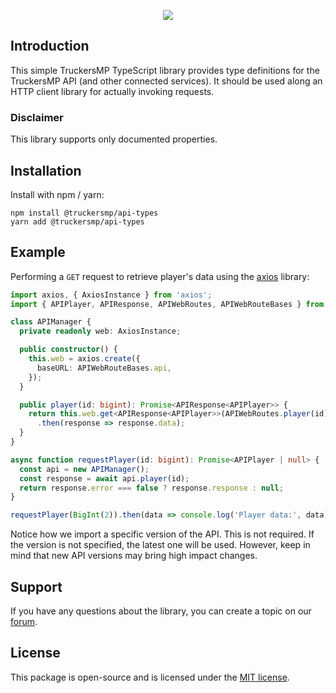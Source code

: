 <p align="center"><img src="https://truckersmp.com/assets/img/truckersmp-logo-sm.png"></p>

## Introduction

This simple TruckersMP TypeScript library provides type definitions for the TruckersMP API (and other connected
services). It should be used along an HTTP client library for actually invoking requests.

### Disclaimer

This library supports only documented properties.

## Installation

Install with npm / yarn:

```
npm install @truckersmp/api-types
yarn add @truckersmp/api-types
```

## Example

Performing a `GET` request to retrieve player's data using the [axios](https://github.com/axios/axios) library:

```ts
import axios, { AxiosInstance } from 'axios';
import { APIPlayer, APIResponse, APIWebRoutes, APIWebRouteBases } from '@truckersmp/api-types/v2';

class APIManager {
  private readonly web: AxiosInstance;

  public constructor() {
    this.web = axios.create({
      baseURL: APIWebRouteBases.api,
    });
  }

  public player(id: bigint): Promise<APIResponse<APIPlayer>> {
    return this.web.get<APIResponse<APIPlayer>>(APIWebRoutes.player(id))
      .then(response => response.data);
  }
}

async function requestPlayer(id: bigint): Promise<APIPlayer | null> {
  const api = new APIManager();
  const response = await api.player(id);
  return response.error === false ? response.response : null;
}

requestPlayer(BigInt(2)).then(data => console.log('Player data:', data));
```

Notice how we import a specific version of the API. This is not required. If the version is not specified,
the latest one will be used. However, keep in mind that new API versions may bring high impact changes.

## Support

If you have any questions about the library, you can create a topic on our
[forum](https://forum.truckersmp.com/index.php?/forum/198-developer-portal/).

## License

This package is open-source and is licensed under the [MIT license](LICENSE.md).

